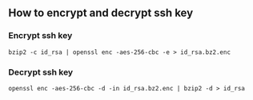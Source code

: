 ## How to encrypt and decrypt ssh key

### Encrypt ssh key
`bzip2 -c id_rsa | openssl enc -aes-256-cbc -e > id_rsa.bz2.enc`
### Decrypt ssh key
`openssl enc -aes-256-cbc -d -in id_rsa.bz2.enc | bzip2 -d > id_rsa`
